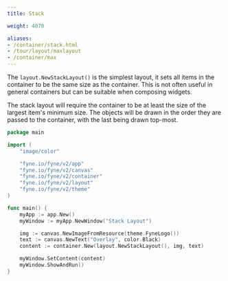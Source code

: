 ```yaml
---
title: Stack

weight: 4070

aliases:
- /container/stack.html
- /tour/layout/maxlayout
- /container/max
---
```


The `layout.NewStackLayout()` is the simplest layout, it sets all items in
the container to be the same size as the container. This is not
often useful in general containers but can be suitable when composing
widgets.

The stack layout will require the container to be at least the size of the
largest item's minimum size. The objects will be drawn in the order
they are passed to the container, with the last being drawn top-most.

```go
package main

import (
	"image/color"

	"fyne.io/fyne/v2/app"
	"fyne.io/fyne/v2/canvas"
	"fyne.io/fyne/v2/container"
	"fyne.io/fyne/v2/layout"
	"fyne.io/fyne/v2/theme"
)

func main() {
	myApp := app.New()
	myWindow := myApp.NewWindow("Stack Layout")

	img := canvas.NewImageFromResource(theme.FyneLogo())
	text := canvas.NewText("Overlay", color.Black)
	content := container.New(layout.NewStackLayout(), img, text)

	myWindow.SetContent(content)
	myWindow.ShowAndRun()
}
```
